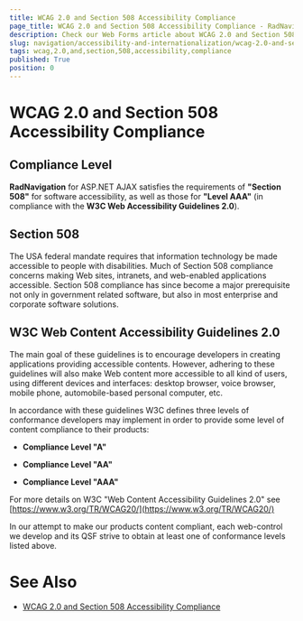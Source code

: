 ```yaml
---
title: WCAG 2.0 and Section 508 Accessibility Compliance
page_title: WCAG 2.0 and Section 508 Accessibility Compliance - RadNavigation
description: Check our Web Forms article about WCAG 2.0 and Section 508 Accessibility Compliance.
slug: navigation/accessibility-and-internationalization/wcag-2.0-and-section-508-accessibility-compliance
tags: wcag,2.0,and,section,508,accessibility,compliance
published: True
position: 0
---
```


# WCAG 2.0 and Section 508 Accessibility Compliance



## Compliance Level

**RadNavigation** for ASP.NET AJAX satisfies the requirements of **"Section 508"** for software accessibility, as well as those for **"Level AAA"** (in compliance with the **W3C Web Accessibility Guidelines 2.0**).

## Section 508

The USA federal mandate requires that information technology be made accessible to people with disabilities. Much of Section 508 compliance concerns making Web sites, intranets, and web-enabled applications accessible. Section 508 compliance has since become a major prerequisite not only in government related software, but also in most enterprise and corporate software solutions.

## W3C Web Content Accessibility Guidelines 2.0

The main goal of these guidelines is to encourage developers in creating applications providing accessible contents. However, adhering to these guidelines will also make Web content more accessible to all kind of users, using different devices and interfaces: desktop browser, voice browser, mobile phone, automobile-based personal computer, etc.



In accordance with these guidelines W3C defines three levels of conformance developers may implement in order to provide some level of content compliance to their products:

* **Compliance Level "A"**

* **Compliance Level "AA"**

* **Compliance Level "AAA"**



For more details on W3C "Web Content Accessibility Guidelines 2.0" see [https://www.w3.org/TR/WCAG20/](https://www.w3.org/TR/WCAG20/)

In our attempt to make our products content compliant, each web-control we develop and its QSF strive to obtain at least one of conformance levels listed above.

# See Also

 * [WCAG 2.0 and Section 508 Accessibility Compliance](https://demos.telerik.com/aspnet-ajax-beta/wizard/accessibility-and-internationalization/accessibility-compliance/defaultcs.aspx)
